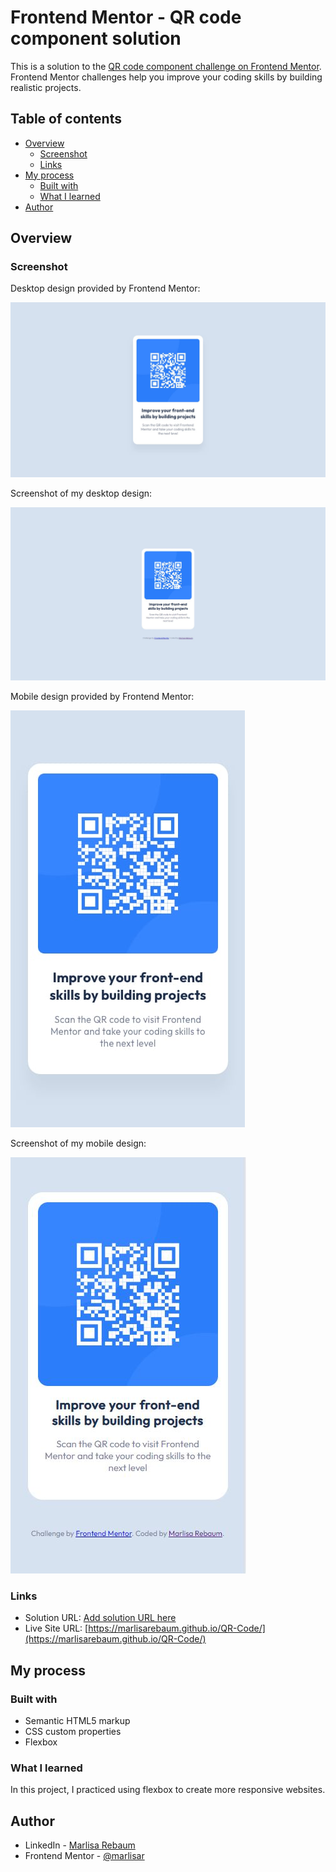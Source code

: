 # Frontend Mentor - QR code component solution

This is a solution to the [QR code component challenge on Frontend Mentor](https://www.frontendmentor.io/challenges/qr-code-component-iux_sIO_H). Frontend Mentor challenges help you improve your coding skills by building realistic projects. 

## Table of contents

- [Overview](#overview)
  - [Screenshot](#screenshot)
  - [Links](#links)
- [My process](#my-process)
  - [Built with](#built-with)
  - [What I learned](#what-i-learned)
- [Author](#author)

## Overview

### Screenshot

Desktop design provided by Frontend Mentor:

![](static/designs/desktop-design-template.jpg)

Screenshot of my desktop design:

![](static/designs/desktop-design.JPG)

Mobile design provided by Frontend Mentor:

![](static/designs/mobile-design-template.jpg)

Screenshot of my mobile design:

![](static/designs/mobile-design.JPG)


### Links

- Solution URL: [Add solution URL here](https://your-solution-url.com)
- Live Site URL: [https://marlisarebaum.github.io/QR-Code/](https://marlisarebaum.github.io/QR-Code/)

## My process

### Built with

- Semantic HTML5 markup
- CSS custom properties
- Flexbox

### What I learned

In this project, I practiced using flexbox to create more responsive websites.

## Author

- LinkedIn - [Marlisa Rebaum](https://www.linkedin.com/in/marlisa-rebaum-482659232/)
- Frontend Mentor - [@marlisar](https://www.frontendmentor.io/profile/marlisar)
